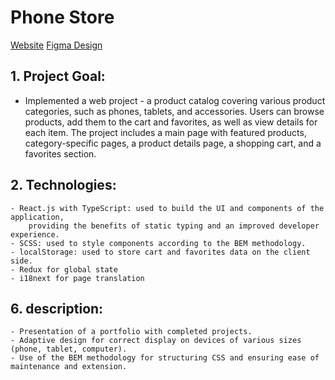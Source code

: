 # Phone Store

 [Website](https://Igor-Yaremchuk.github.io/phone_store/)
 [Figma Design](https://www.figma.com/design/T5ttF21UnT6RRmCQQaZc6L/Phone-catalog-(V2)-Original?node-id=0-1&p=f&t=oyLMRVkK1XlqZxlh-0)

 ## 1. Project Goal:
   - Implemented a web project - a product catalog covering various product categories, such as phones, tablets, and accessories. Users can browse products, add them to the cart and favorites, as well as view details for each item. The project includes a main page with featured products, category-specific pages, a product details page, a shopping cart, and a favorites section.

 ## 2. Technologies:
    - React.js with TypeScript: used to build the UI and components of the application,
        providing the benefits of static typing and an improved developer experience.
    - SCSS: used to style components according to the BEM methodology.
    - localStorage: used to store cart and favorites data on the client side.
    - Redux for global state
    - i18next for page translation

 ## 6. description:
    - Presentation of a portfolio with completed projects.
    - Adaptive design for correct display on devices of various sizes (phone, tablet, computer).
    - Use of the BEM methodology for structuring CSS and ensuring ease of maintenance and extension.
